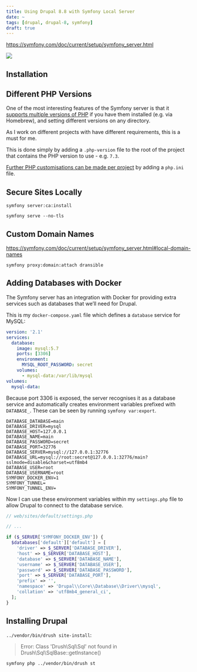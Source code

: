 ```yaml
---
title: Using Drupal 8.8 with Symfony Local Server
date: ~
tags: [drupal, drupal-8, symfony]
draft: true
---
```


https://symfony.com/doc/current/setup/symfony_server.html

![](/iimages/blog/drupal-symfony-server/terminal.png)

## Installation

## Different PHP Versions

One of the most interesting features of the Symfony server is that it [supports multiple versions of PHP](https://symfony.com/doc/current/setup/symfony_server.html#different-php-settings-per-project) if you have them installed (e.g. via Homebrew), and setting different versions on any directory.

As I work on different projects with have different requirements, this is a must for me.

This is done simply by adding a `.php-version` file to the root of the project that contains the PHP version to use - e.g. `7.3`.

[Further PHP customisations can be made per project](https://symfony.com/doc/current/setup/symfony_server.html#overriding-php-config-options-per-project)  by adding a `php.ini` file.

## Secure Sites Locally

`symfony server:ca:install`

`symfony serve --no-tls`

## Custom Domain Names

https://symfony.com/doc/current/setup/symfony_server.html#local-domain-names

`symfony proxy:domain:attach dransible`

## Adding Databases with Docker

The Symfony server has an integration with Docker for providing extra services such as databases that we’ll need for Drupal.

This is my `docker-compose.yaml` file which defines a `database` service for MySQL:

```yaml
version: '2.1'
services:
  database:
    image: mysql:5.7
    ports: [3306]
    environment:
      MYSQL_ROOT_PASSWORD: secret
    volumes:
      - mysql-data:/var/lib/mysql
volumes:
  mysql-data:
```

Because port 3306 is exposed, the server recognises it as a database service and automatically creates environment variables prefixed with `DATABASE_`. These can be seen by running `symfony var:export`.

```dotenv
DATABASE_DATABASE=main
DATABASE_DRIVER=mysql
DATABASE_HOST=127.0.0.1
DATABASE_NAME=main
DATABASE_PASSWORD=secret
DATABASE_PORT=32776
DATABASE_SERVER=mysql://127.0.0.1:32776
DATABASE_URL=mysql://root:secret@127.0.0.1:32776/main?sslmode=disable&charset=utf8mb4
DATABASE_USER=root
DATABASE_USERNAME=root
SYMFONY_DOCKER_ENV=1
SYMFONY_TUNNEL=
SYMFONY_TUNNEL_ENV=
```

Now I can use these environment variables within my `settings.php` file to allow Drupal to connect to the database service.

```php
// web/sites/default/settings.php

// ...

if ($_SERVER['SYMFONY_DOCKER_ENV']) {
  $databases['default']['default'] = [
    'driver' => $_SERVER['DATABASE_DRIVER'],
    'host' => $_SERVER['DATABASE_HOST'],
    'database' => $_SERVER['DATABASE_NAME'],
    'username' => $_SERVER['DATABASE_USER'],
    'password' => $_SERVER['DATABASE_PASSWORD'],
    'port' => $_SERVER['DATABASE_PORT'],
    'prefix' => '',
    'namespace' => 'Drupal\\Core\\Database\\Driver\\mysql',
    'collation' => 'utf8mb4_general_ci',
  ];
}
```

## Installing Drupal

`../vendor/bin/drush site-install`:

> Error: Class 'Drush\Sql\Sql' not found in Drush\Sql\SqlBase::getInstance()

`symfony php ../vendor/bin/drush st`
